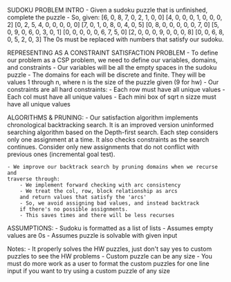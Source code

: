 SUDOKU PROBLEM INTRO
    - Given a sudoku puzzle that is unfinished, complete the puzzle
    - So, given:
    [6, 0, 8, 7, 0, 2, 1, 0, 0]
    [4, 0, 0, 0, 1, 0, 0, 0, 2]
    [0, 2, 5, 4, 0, 0, 0, 0, 0]
    [7, 0, 1, 0, 8, 0, 4, 0, 5]
    [0, 8, 0, 0, 0, 0, 0, 7, 0]
    [5, 0, 9, 0, 6, 0, 3, 0, 1]
    [0, 0, 0, 0, 0, 6, 7, 5, 0]
    [2, 0, 0, 0, 9, 0, 0, 0, 8]
    [0, 0, 6, 8, 0, 5, 2, 0, 3]
    The 0s must be replaced with numbers that satisfy our sudoku.

REPRESENTING AS A CONSTRAINT SATISFACTION PROBLEM
    - To define our problem as a CSP problem, we need to define
    our variables, domains, and constraints
    - Our variables will be all the empty spaces in the sudoku puzzle
    - The domains for each will be discrete and finite. They will be values
    1 through n, where n is the size of the puzzle given (9 for hw)
    - Our constraints are all hard constraints:
        - Each row must have all unique values
        - Each col must have all unique values
        - Each mini box of sqrt n sizze must have all unique values

ALGORITHMS & PRUNING:
    - Our satisfaction algorithm implements chronological backtracking search.
    It is an improved version uninformed searching algorithm based on the Depth-first 
    search. Each step considers only one assignment at a time. It also checks
    constraints as the search continues. Consider only new assignments that do
    not conflict with previous ones (incremental goal test).

    - We improve our backtrack search by pruning domains when we recurse and 
    traverse through:
        - We implement forward checking with arc consistency
        - We treat the col, row, block relationship as arcs
        and return values that satisfy the 'arcs'
        - So, we avoid assigning bad values, and instead backtrack
        if there's no possible assignments.
        - This saves times and there will be less recurses

ASSUMPTIONS:
    - Sudoku is formatted as a list of lists
    - Assumes empty values are 0s
    - Assumes puzzle is solvable with given input

Notes:
    - It properly solves the HW puzzles, just don't say yes to custom puzzles
    to see the HW problems
    - Custom puzzle can be any size
    - You must do more work as a user to format the custom puzzles for one line input 
    if you want to try using a custom puzzle of any size


